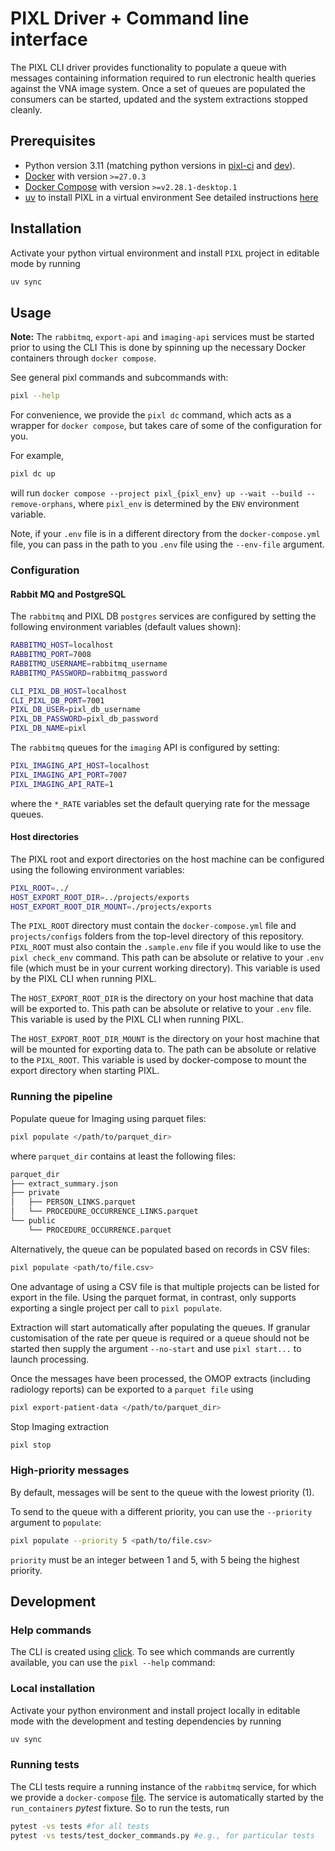 # PIXL Driver + Command line interface

The PIXL CLI driver provides functionality to populate a queue with messages containing information
required to run electronic health queries against the VNA image system.
Once a set of queues are populated the consumers can be started, updated and the system extractions
stopped cleanly.

## Prerequisites
* Python version 3.11 (matching python versions in [pixl-ci](../.github/workflows/main.yml) and [dev](../docs/setup/developer.md#installation-of-pixl-modules)).
* [Docker](https://docs.docker.com/get-docker/) with version `>=27.0.3`
* [Docker Compose](https://docs.docker.com/compose/install/#installation-scenarios) with version `>=v2.28.1-desktop.1`
* [uv](https://docs.astral.sh/uv/) to install PIXL in a virtual environment
See detailed instructions [here](../docs/setup/developer.md#setting-up-python-virtual-environment)

## Installation
Activate your python virtual environment and install `PIXL` project in editable mode by running
```bash
uv sync
```

## Usage

**Note:** The `rabbitmq`, `export-api` and `imaging-api` services must be started prior to using the CLI
This is done by spinning up the necessary Docker containers through `docker compose`.

See general pixl commands and subcommands with:

```bash
pixl --help
```

For convenience, we provide the `pixl dc` command, which acts as a wrapper for `docker compose`,
but takes care of some of the configuration for you.

For example,

```bash
pixl dc up
```

will run `docker compose --project pixl_{pixl_env} up --wait --build --remove-orphans`, where `pixl_env`
is determined by the `ENV` environment variable.

Note, if your `.env` file is in a different directory from the `docker-compose.yml` file, you can pass in the
path to you `.env` file using the `--env-file` argument.

### Configuration

#### Rabbit MQ and PostgreSQL

The `rabbitmq` and PIXL DB `postgres` services are configured by setting the following environment variables
(default values shown):

```sh
RABBITMQ_HOST=localhost
RABBITMQ_PORT=7008
RABBITMQ_USERNAME=rabbitmq_username
RABBITMQ_PASSWORD=rabbitmq_password

CLI_PIXL_DB_HOST=localhost
CLI_PIXL_DB_PORT=7001
PIXL_DB_USER=pixl_db_username
PIXL_DB_PASSWORD=pixl_db_password
PIXL_DB_NAME=pixl
```

The `rabbitmq` queues for the `imaging` API is configured by setting:

```sh
PIXL_IMAGING_API_HOST=localhost
PIXL_IMAGING_API_PORT=7007
PIXL_IMAGING_API_RATE=1
```

where the `*_RATE` variables set the default querying rate for the message queues.

#### Host directories

The PIXL root and export directories on the host machine can be configured using
the following environment variables:

```sh
PIXL_ROOT=../
HOST_EXPORT_ROOT_DIR=../projects/exports
HOST_EXPORT_ROOT_DIR_MOUNT=./projects/exports
```

The `PIXL_ROOT` directory must contain the `docker-compose.yml` file and `projects/configs` folders
from the top-level directory of this repository. `PIXL_ROOT` must also contain the `.sample.env` file
if you would like to use the `pixl check_env` command. This path can be absolute or relative to your
`.env` file (which must be in your current working directory). This variable is used by the PIXL CLI
when running PIXL.

The `HOST_EXPORT_ROOT_DIR` is the directory on your host machine that data will be exported to. This path
can be absolute or relative to your `.env` file. This variable is used by the PIXL CLI when running PIXL.

The `HOST_EXPORT_ROOT_DIR_MOUNT` is the directory on your host machine that will be mounted for exporting data to.
The path can be absolute or relative to the `PIXL_ROOT`. This variable is used by docker-compose to mount the
export directory when starting PIXL.

### Running the pipeline

Populate queue for Imaging using parquet files:

```bash
pixl populate </path/to/parquet_dir>
```

where `parquet_dir` contains at least the following files:

```sh
parquet_dir
├── extract_summary.json
├── private
│   ├── PERSON_LINKS.parquet
│   └── PROCEDURE_OCCURRENCE_LINKS.parquet
└── public
    └── PROCEDURE_OCCURRENCE.parquet
```

Alternatively, the queue can be populated based on records in CSV files:

```bash
pixl populate <path/to/file.csv>
```

One advantage of using a CSV file is that multiple projects can be listed
for export in the file. Using the parquet format, in contrast, only supports
exporting a single project per call to `pixl populate`.

Extraction will start automatically after populating the queues.  If granular
customisation of the rate per queue is required or a queue should not be started
then supply the argument `--no-start` and use `pixl start...` to launch
processing.

Once the messages have been processed, the OMOP extracts (including radiology reports) can be
exported to a `parquet file` using

```sh
pixl export-patient-data </path/to/parquet_dir>
```

Stop Imaging extraction

```bash
pixl stop
```

### High-priority messages

By default, messages will be sent to the queue with the lowest priority (1).

To send to the queue with a different priority, you can use the `--priority` argument to
`populate`:

```bash
pixl populate --priority 5 <path/to/file.csv>
```

`priority` must be an integer between 1 and 5, with 5 being the highest priority.

## Development
### Help commands
The CLI is created using [click](https://click.palletsprojects.com/en/8.0.x/). To see which commands
are currently available, you can use the `pixl --help` command:

### Local installation
Activate your python environment and install project locally in editable mode with the development and testing dependencies by running
```bash
uv sync
```

### Running tests
The CLI tests require a running instance of the `rabbitmq` service, for which we provide a
`docker-compose` [file](./tests/docker-compose.yml). The service is automatically started by the
`run_containers` _pytest_ fixture. So to run the tests, run

```bash
pytest -vs tests #for all tests
pytest -vs tests/test_docker_commands.py #e.g., for particular tests
```
